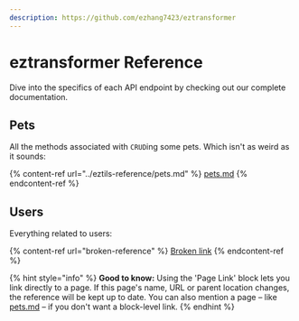 ```yaml
---
description: https://github.com/ezhang7423/eztransformer
---
```


# eztransformer Reference

Dive into the specifics of each API endpoint by checking out our complete documentation.

## Pets

All the methods associated with `CRUD`ing some pets. Which isn't as weird as it sounds:

{% content-ref url="../eztils-reference/pets.md" %}
[pets.md](../eztils-reference/pets.md)
{% endcontent-ref %}

## Users

Everything related to users:

{% content-ref url="broken-reference" %}
[Broken link](broken-reference)
{% endcontent-ref %}

{% hint style="info" %}
**Good to know:** Using the 'Page Link' block lets you link directly to a page. If this page's name, URL or parent location changes, the reference will be kept up to date. You can also mention a page – like [pets.md](../eztils-reference/pets.md "mention") – if you don't want a block-level link.
{% endhint %}
